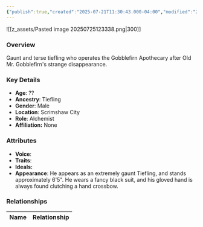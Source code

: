 ```yaml
---
{"publish":true,"created":"2025-07-21T11:30:43.000-04:00","modified":"2025-07-25T12:34:24.000-04:00","cssclasses":""}
---
```



![[z_assets/Pasted image 20250725123338.png|300]]

### Overview
Gaunt and terse tiefling who operates the Gobblefirn Apothecary after Old Mr. Gobblefirn's strange disappearance.

### Key Details
- **Age**: ??
- **Ancestry**: Tiefling
- **Gender**: Male
- **Location**: Scrimshaw City
- **Role**: Alchemist
- **Affiliation:** None

### Attributes
- **Voice**: 
- **Traits**: 
- **Ideals:** 
- **Appearance**: He appears as an extremely gaunt Tiefling, and stands approximately 6'5". He wears a fancy black suit, and his gloved hand is always found clutching a hand crossbow.

### Relationships

| Name  | Relationship |
| ----- | ------------ |
